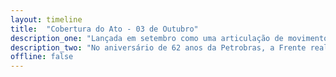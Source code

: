 ```yaml
---
layout: timeline
title:  "Cobertura do Ato - 03 de Outubro"
description_one: "Lançada em setembro como uma articulação de movimentos populares, intelectuais, organizações de juventude e entidades sindicais, a Frente Brasil Popular (FBP) tem como pilares a defesa da democracia e a crítica do ajuste fiscal, através da construção de uma alternativa dos trabalhadores e trabalhadoras para a superação da crise."
description_two: "No aniversário de 62 anos da Petrobras, a Frente realiza sua primeira mobilização de rua. Em defesa da estatal, a FBP critica especialmente o Projeto de Lei 131/2015, de autoria do senador José Serra (PSDB-SP) e que propõe a retirada da empresa enquanto operadora única do Pré-Sal."
offline: false
---
```

